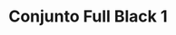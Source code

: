 ---
title: Conjunto Full Black 1
date: 
draft: false

# descripcion
description : Confeccionados en cristal y plata 925.

materials: Plata 925

color: 

dimensions: Largo aros3cm. Largo dije 4cm.

code: 06-18-1024

type: "Conjuntos"

categories: []

price: $3.350,00

price_eftvo: $2.850,00

# Images
# first image will be shown in the product page
images:
  # - image: "images/path_to_image"
  # La ubicacion de las imagenes es imagenes/Conjuntos/Conjuntos.Aros y Dije/06-18-1024-conjunto-full-black-1
  - image: "./images/conjuntos/aros_y_dije/06-18-1024-conjunto-full-black-1_a.jpg"
  - image: "./images/conjuntos/aros_y_dije/06-18-1024-conjunto-full-black-1_b.jpg"
---